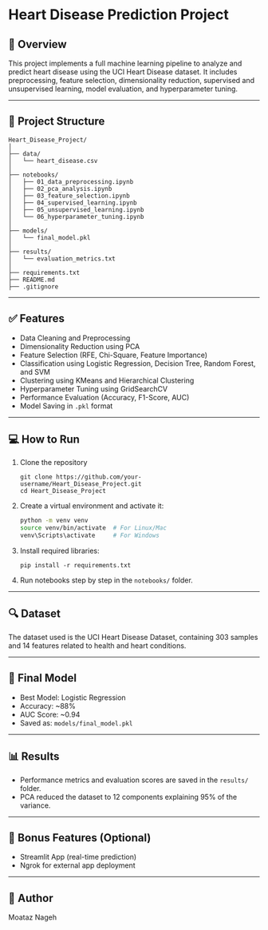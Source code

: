 # Heart Disease Prediction Project

## 📌 Overview
This project implements a full machine learning pipeline to analyze and predict heart disease using the UCI Heart Disease dataset. It includes preprocessing, feature selection, dimensionality reduction, supervised and unsupervised learning, model evaluation, and hyperparameter tuning.

---

## 📁 Project Structure

```
Heart_Disease_Project/
│
├── data/
│   └── heart_disease.csv
│
├── notebooks/
│   ├── 01_data_preprocessing.ipynb
│   ├── 02_pca_analysis.ipynb
│   ├── 03_feature_selection.ipynb
│   ├── 04_supervised_learning.ipynb
│   ├── 05_unsupervised_learning.ipynb
│   └── 06_hyperparameter_tuning.ipynb
│
├── models/
│   └── final_model.pkl
│
├── results/
│   └── evaluation_metrics.txt
│
├── requirements.txt
├── README.md
├── .gitignore
```

---

## ✅ Features

- Data Cleaning and Preprocessing
- Dimensionality Reduction using PCA
- Feature Selection (RFE, Chi-Square, Feature Importance)
- Classification using Logistic Regression, Decision Tree, Random Forest, and SVM
- Clustering using KMeans and Hierarchical Clustering
- Hyperparameter Tuning using GridSearchCV
- Performance Evaluation (Accuracy, F1-Score, AUC)
- Model Saving in `.pkl` format

---

## 💻 How to Run

1. Clone the repository  
   ```
   git clone https://github.com/your-username/Heart_Disease_Project.git
   cd Heart_Disease_Project
   ```

2. Create a virtual environment and activate it:
   ```bash
   python -m venv venv
   source venv/bin/activate  # For Linux/Mac
   venv\Scripts\activate     # For Windows
   ```

3. Install required libraries:
   ```
   pip install -r requirements.txt
   ```

4. Run notebooks step by step in the `notebooks/` folder.

---

## 🔍 Dataset
The dataset used is the UCI Heart Disease Dataset, containing 303 samples and 14 features related to health and heart conditions.

---

## 🤖 Final Model
- Best Model: Logistic Regression
- Accuracy: ~88%
- AUC Score: ~0.94
- Saved as: `models/final_model.pkl`

---

## 📊 Results
- Performance metrics and evaluation scores are saved in the `results/` folder.
- PCA reduced the dataset to 12 components explaining 95% of the variance.

---

## 🚀 Bonus Features (Optional)
- Streamlit App (real-time prediction)
- Ngrok for external app deployment

---

## 📌 Author
Moataz Nageh